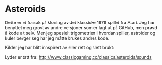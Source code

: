# Asteroids

Dette er et forsøk på kloning av det klassiske 1979 spillet fra Atari. Jeg har benyttet meg grovt av andre versjoner som er lagt ut på GitHub, men prøvd å kode alt selv.
Men jeg spesielt trigometrien i hvordan spiller, astroider og kuler bevger seg har jeg måtte brukes andres kode.


Kilder jeg har blitt innspirert av eller rett og slett brukt:

Lyder er tatt fra:
http://www.classicgaming.cc/classics/asteroids/sounds
